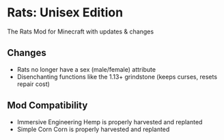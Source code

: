# Rats: Unisex Edition
The Rats Mod for Minecraft with updates & changes

## Changes
- Rats no longer have a sex (male/female) attribute
- Disenchanting functions like the 1.13+ grindstone (keeps curses, resets repair cost)
## Mod Compatibility
- Immersive Engineering Hemp is properly harvested and replanted
- Simple Corn Corn is properly harvested and replanted
